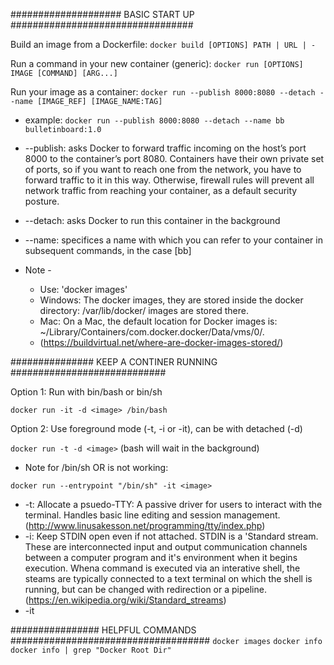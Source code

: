 #################### BASIC START UP #################################

Build an image from a Dockerfile: `docker build [OPTIONS] PATH | URL | -`

Run a command in your new container (generic): `docker run [OPTIONS] IMAGE [COMMAND] [ARG...]`

Run your image as a container: `docker run --publish 8000:8080 --detach --name [IMAGE_REF] [IMAGE_NAME:TAG]`
* example: `docker run --publish 8000:8080 --detach --name bb bulletinboard:1.0`
* --publish: asks Docker to forward traffic incoming on the host’s port 8000 to the container’s port 8080. Containers have their own private set of ports, so if you want to reach one from the network, you have to forward traffic to it in this way. Otherwise, firewall rules will prevent all network traffic from reaching your container, as a default security posture.
* --detach: asks Docker to run this container in the background
* --name: specifices a name with which you can refer to your container in subsequent commands, in the case [bb]

* Note -
	- Use: 'docker images' 
 	- Windows: The docker images, they are stored inside the docker directory: /var/lib/docker/ images are stored there.
	- Mac: On a Mac, the default location for Docker images is:  ~/Library/Containers/com.docker.docker/Data/vms/0/.
	- (https://buildvirtual.net/where-are-docker-images-stored/)

############### KEEP A CONTINER RUNNING ############################

Option 1: Run with bin/bash or bin/sh

`docker run -it -d <image> /bin/bash`

Option 2: Use foreground mode (-t, -i or -it), can be with detached (-d)

`docker run -t -d <image>` (bash will wait in the background)

* Note for /bin/sh OR is not working:

 `docker run --entrypoint "/bin/sh" -it <image>`

* -t: Allocate a psuedo-TTY: A passive driver for users to interact with the terminal. Handles basic line editing and session management. (http://www.linusakesson.net/programming/tty/index.php)
* -i: Keep STDIN open even if not attached. STDIN is a 'Standard stream. These are interconnected input and output communication channels between a computer program and it's environment when it begins execution. Whena command is executed via an interative shell, the steams are typically connected to a text terminal on which the shell is running, but can be changed with redirection or a pipeline. (https://en.wikipedia.org/wiki/Standard_streams)
* -it



################ HELPFUL COMMANDS ####################################
`docker images`
`docker info`
`docker info | grep "Docker Root Dir"`
